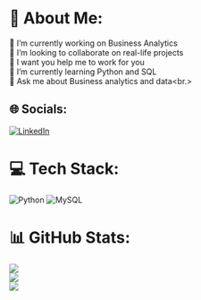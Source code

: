 # 💫 About Me:
🔭 I’m currently working on Business Analytics<br>👯 I’m looking to collaborate on real-life projects<br>🤝 I want you help me to work for you <br>🌱 I’m currently learning Python and SQL<br>💬 Ask me about Business analytics and data<br.>


## 🌐 Socials:
[![LinkedIn](https://img.shields.io/badge/LinkedIn-%230077B5.svg?logo=linkedin&logoColor=white)](https://linkedin.com/in/https://www.linkedin.com/in/divyaraj-murugan-81561b22b/) 

# 💻 Tech Stack:
![Python](https://img.shields.io/badge/python-3670A0?style=for-the-badge&logo=python&logoColor=ffdd54) ![MySQL](https://img.shields.io/badge/mysql-%2300000f.svg?style=for-the-badge&logo=mysql&logoColor=white)
# 📊 GitHub Stats:
![](https://github-readme-stats.vercel.app/api?username=Divyaraj-M&theme=synthwave&hide_border=true&include_all_commits=false&count_private=true)<br/>
![](https://github-readme-streak-stats.herokuapp.com/?user=Divyaraj-M&theme=synthwave&hide_border=true)<br/>
![](https://github-readme-stats.vercel.app/api/top-langs/?username=Divyaraj-M&theme=synthwave&hide_border=true&include_all_commits=false&count_private=true&layout=compact)

<!-- Proudly created with GPRM ( https://gprm.itsvg.in ) -->
